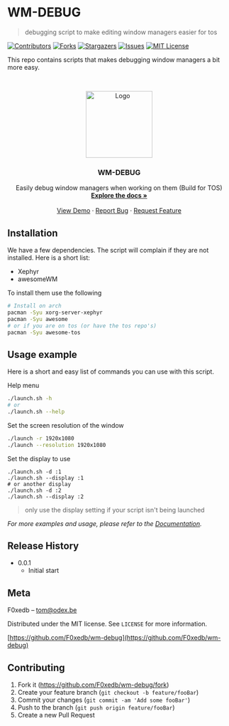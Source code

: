# WM-DEBUG

> debugging script to make editing window managers easier for tos

[![Contributors][contributors-shield]][contributors-url]
[![Forks][forks-shield]][forks-url]
[![Stargazers][stars-shield]][stars-url]
[![Issues][issues-shield]][issues-url]
[![MIT License][license-shield]][license-url]

This repo contains scripts that makes debugging window managers a bit more easy.

<!-- PROJECT LOGO -->
<br />
<p align="center">
  <a href="https://github.com/ODEX-TOS/tos-live">
    <img src="https://tos.odex.be/images/logo.svg" alt="Logo" width="150" height="150">
  </a>

  <h3 align="center">WM-DEBUG</h3>

  <p align="center">
    Easily debug window managers when working on them (Build for TOS)
    <br />
    <a href="https://github.com/ODEX-TOS/tos-live"><strong>Explore the docs »</strong></a>
    <br />
    <br />
    <a href="https://github.com/ODEX-TOS/tos-live">View Demo</a>
    ·
    <a href="https://github.com/ODEX-TOS/tos-live/issues">Report Bug</a>
    ·
    <a href="https://github.com/ODEX-TOS/tos-live/issues">Request Feature</a>
  </p>
</p>

## Installation

We have a few dependencies. The script will complain if they are not installed. Here is a short list:

- Xephyr
- awesomeWM

To install them use the following

```bash
# Install on arch
pacman -Syu xorg-server-xephyr
pacman -Syu awesome
# or if you are on tos (or have the tos repo's)
pacman -Syu awesome-tos
```

## Usage example

Here is a short and easy list of commands you can use with this script.

Help menu

```bash
./launch.sh -h
# or
./launch.sh --help
```

Set the screen resolution of the window

```bash
./launch -r 1920x1080
./launch --resolution 1920x1080
```

Set the display to use

```
./launch.sh -d :1
./launch.sh --display :1
# or another display
./launch.sh -d :2
./launch.sh --display :2
```

> only use the display setting if your script isn't being launched

_For more examples and usage, please refer to the [Documentation](https://github.com/ODEX-TOS/wm-debug)._

## Release History

- 0.0.1
  - Initial start

## Meta

F0xedb – tom@odex.be

Distributed under the MIT license. See `LICENSE` for more information.

[https://github.com/F0xedb/wm-debug](https://github.com/F0xedb/wm-debug)

## Contributing

1. Fork it (<https://github.com/F0xedb/wm-debug/fork>)
2. Create your feature branch (`git checkout -b feature/fooBar`)
3. Commit your changes (`git commit -am 'Add some fooBar'`)
4. Push to the branch (`git push origin feature/fooBar`)
5. Create a new Pull Request

<!-- Markdown link & img dfn's -->

[contributors-shield]: https://img.shields.io/github/contributors/ODEX-TOS/wm-debug.svg?style=flat-square
[contributors-url]: https://github.com/ODEX-TOS/wm-debug/graphs/contributors
[forks-shield]: https://img.shields.io/github/forks/ODEX-TOS/wm-debug.svg?style=flat-square
[forks-url]: https://github.com/ODEX-TOS/wm-debug/network/members
[stars-shield]: https://img.shields.io/github/stars/ODEX-TOS/wm-debug.svg?style=flat-square
[stars-url]: https://github.com/ODEX-TOS/wm-debug/stargazers
[issues-shield]: https://img.shields.io/github/issues/ODEX-TOS/wm-debug.svg?style=flat-square
[issues-url]: https://github.com/ODEX-TOS/wm-debug/issues
[license-shield]: https://img.shields.io/github/license/ODEX-TOS/wm-debug.svg?style=flat-square
[license-url]: https://github.com/ODEX-TOS/wm-debug/blob/master/LICENSE.txt
[product-screenshot]: https://tos.odex.be/images/logo.svg
